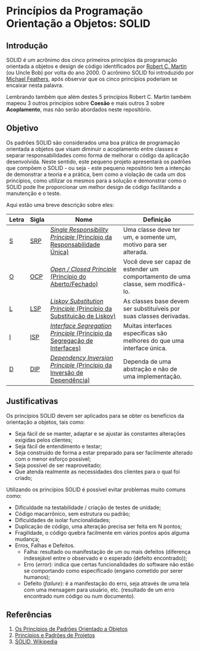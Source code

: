 # Princípios da Programação Orientação a Objetos: SOLID

## Introdução

SOLID é um acrônimo dos cinco primeiros princípios da programação orientada a objetos e design de código identificados por [Robert C. Martin][Uncle Bob] (ou Uncle Bob) por volta do ano 2000. O acrônimo SOLID foi introduzido por [Michael Feathers], após observar que os cinco princípios poderiam se encaixar nesta palavra.

Lembrando também que além destes 5 princípios Robert C. Martin também mapeou 3 outros princípios sobre **Coesão** e mais outros 3 sobre **Acoplamento**, mas não serão abordados neste repositório.

## Objetivo

Os padrões SOLID são considerados uma boa prática de programação orientada a objetos que visam diminuir o acoplamento entre classes e separar responsabilidades como forma de melhorar o código da aplicação desenvolvida. Neste sentido, este pequeno projeto apresentará os padrões que compõem o SOLID - ou seja - este pequeno repositório tem a intenção de demonstrar a teoria e a prática, bem como a violação de cada um dos princípios, como utilizar os mesmos para a solução e demonstrar como o SOLID pode lhe proporcionar um melhor design de código facilitando a manutenção e o teste.

Aqui estão uma breve descrição sobre eles:

| Letra      | Sigla        |Nome                                                                                | Definição                                                                        |
|------------|--------------|------------------------------------------------------------------------------------|----------------------------------------------------------------------------------|
| [S][1-SRP] | [SRP][1-SRP] | [*Single Responsibility Principle* (Princípio da Responsabilidade Única)][1-SRP]   | Uma classe deve ter um, e somente um, motivo para ser alterada.                  |
| [O][2-OCP] | [OCP][2-OCP] | [*Open / Closed Principle* (Princípio do Aberto/Fechado)][2-OCP]                   | Você deve ser capaz de estender um comportamento de uma classe, sem modificá-lo. |
| [L][3-LSP] | [LSP][3-LSP] | [*Liskov Substitution Principle* (Princípio da Substituição de Liskov)][3-LSP]     | As classes base devem ser substituíveis por suas classes derivadas.              |
| [I][4-ISP] | [ISP][4-ISP] | [*Interface Segregation Principle* (Princípio da Segregação de Interfaces)][4-ISP] | Muitas interfaces específicas são melhores do que uma interface única.           |
| [D][5-DIP] | [DIP][5-DIP] | [*Dependency Inversion Principle* (Princípio da Inversão de Dependência)][5-DIP]   | Dependa de uma abstração e não de uma implementação.                             |


## Justificativas

Os princípios SOLID devem ser aplicados para se obter os benefícios da orientação a objetos, tais como:

- Seja fácil de se manter, adaptar e se ajustar às constantes alterações exigidas pelos clientes;
- Seja fácil de entendimento e testar;
- Seja construído de forma a estar preparado para ser facilmente alterado com o menor esforço possível;
- Seja possível de ser reaproveitado;
- Que atenda realmente as necessidades dos clientes para o qual foi criado;


Utilizando os princípios SOLID é possível evitar problemas muito comuns como:

- Dificuldade na testabilidade / criação de testes de unidade;
- Código macarrônico, sem estrutura ou padrão;
- Dificuldades de isolar funcionalidades;
- Duplicação de código, uma alteração precisa ser feita em N pontos;
- Fragilidade, o código quebra facilmente em vários pontos após alguma mudança;
- Erros, Falhas e Defeitos.
  - Falha: resultado ou manifestação de um ou mais defeitos (diferença indesejável entre o observado e o esperado (defeito encontrado));
  - Erro (*error*): indica que certas funcionalidades do software não estão se comportando como especificado (engano cometido por serer humanos);
  - Defeito (*failure*): é a manifestação do erro, seja através de uma tela com uma mensagem para usuário, etc. (resultado de um erro encontrado num código ou num documento).


## Referências

1. [Os Princípios de Padrões Orientado a Objetos](http://butunclebob.com/ArticleS.UncleBob.PrinciplesOfOod)
2. [Princípios e Padrões de Projetos](http://www.objectmentor.com/resources/articles/Principles_and_Patterns.pdf)
3. [SOLID, Wikipedia](https://en.wikipedia.org/wiki/SOLID)


[Uncle Bob]: <https://en.wikipedia.org/wiki/Robert_C._Martin>
[Michael Feathers]: <https://www.r7krecon.com/michael-feathers-bio>
[1-SRP]: <https://github.com/alexandredorea/SOLID/tree/master/src/1.%20SRP>
[2-OCP]: <https://github.com/alexandredorea/SOLID/tree/master/src/2.%20OCP>
[3-LSP]: <https://github.com/alexandredorea/SOLID>
[4-ISP]: <https://github.com/alexandredorea/SOLID>
[5-DIP]: <https://github.com/alexandredorea/SOLID>
